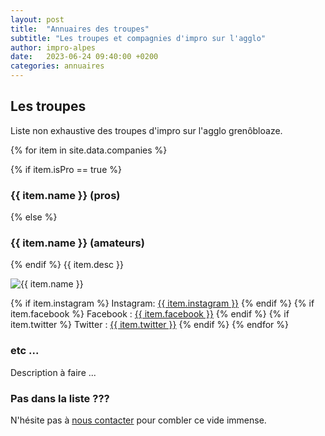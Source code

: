 ```yaml
---
layout: post
title:  "Annuaires des troupes"
subtitle: "Les troupes et compagnies d'impro sur l'agglo"
author: impro-alpes
date:   2023-06-24 09:40:00 +0200
categories: annuaires
---
```


## Les troupes

Liste non exhaustive des troupes d'impro sur l'agglo grenôbloaze.

{% for item in site.data.companies %}

{% if item.isPro == true %}
### {{ item.name }} (pros)
{% else %}
### {{ item.name }} (amateurs)
{% endif %}
{{ item.desc }}

<img src="{{ site.baseurl }}/assets/images/companies/{{ item.img }}" alt="{{ item.name }}">

{% if item.instagram %}
Instagram: <a href= '{{ item.instagram }}'>{{ item.instagram }}</a>
{% endif %}
{% if item.facebook %}
Facebook : <a href= '{{ item.facebook }}'>{{ item.facebook }}</a>
{% endif %}
{% if item.twitter %}
Twitter : <a href= '{{ item.twitter }}'>{{ item.twitter }}</a>
{% endif %}
{% endfor %}

### etc ...
Description à faire ...

### Pas dans la liste ???
N'hésite pas à [nous contacter](/contact) pour combler ce vide immense.